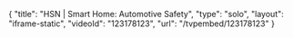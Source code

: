 {
    "title": "HSN | Smart Home: Automotive Safety",
    "type": "solo",
    "layout": "iframe-static",
    "videoId": "123178123",
    "url": "\/tvpembed\/123178123"
}